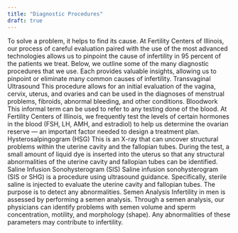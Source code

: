 ```yaml
---
title: "Diagnostic Procedures"
draft: true
---
```


To solve a problem, it helps to find its cause. At Fertility Centers of Illinois, our process of careful evaluation paired with the use of the most advanced technologies allows us to pinpoint the cause of infertility in 95 percent of the patients we treat.
Below, we outline some of the many diagnostic procedures that we use. Each provides valuable insights, allowing us to pinpoint or eliminate many common causes of infertility.
Transvaginal Ultrasound
This procedure allows for an initial evaluation of the vagina, cervix, uterus, and ovaries and can be used in the diagnoses of menstrual problems, fibroids, abnormal bleeding, and other conditions.
Bloodwork
This informal term can be used to refer to any testing done of the blood. At Fertility Centers of Illinois, we frequently test the levels of certain hormones in the blood (FSH, LH, AMH, and estradiol) to help us determine the ovarian reserve — an important factor needed to design a treatment plan.
Hysterosalpingogram (HSG)
This is an X-ray that can uncover structural problems within the uterine cavity and the fallopian tubes. During the test, a small amount of liquid dye is inserted into the uterus so that any structural abnormalities of the uterine cavity and fallopian tubes can be identified.
Saline Infusion Sonohysterogram (SIS)
Saline infusion sonohysterogram (SIS or SHG) is a procedure using ultrasound guidance.  Specifically, sterile saline is injected to evaluate the uterine cavity and fallopian tubes. The purpose is to detect any abnormalities.
Semen Analysis
Infertility in men is assessed by performing a semen analysis. Through a semen analysis, our physicians can identify problems with semen volume and sperm concentration, motility, and morphology (shape). Any abnormalities of these parameters may contribute to infertility.